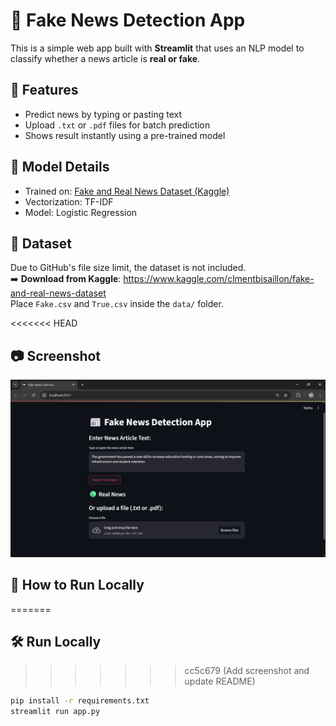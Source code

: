# 📰 Fake News Detection App

This is a simple web app built with **Streamlit** that uses an NLP model to classify whether a news article is **real or fake**.

## 🚀 Features

- Predict news by typing or pasting text
- Upload `.txt` or `.pdf` files for batch prediction
- Shows result instantly using a pre-trained model

## 🧠 Model Details

- Trained on: [Fake and Real News Dataset (Kaggle)](https://www.kaggle.com/clmentbisaillon/fake-and-real-news-dataset)
- Vectorization: TF-IDF
- Model: Logistic Regression

## 📁 Dataset

Due to GitHub's file size limit, the dataset is not included.  
➡️ **Download from Kaggle**: https://www.kaggle.com/clmentbisaillon/fake-and-real-news-dataset  
Place `Fake.csv` and `True.csv` inside the `data/` folder.

<<<<<<< HEAD
## 📷 Screenshot

![App Screenshot](assets/screenshot.png)

## 🚀 How to Run Locally
=======
## 🛠️ Run Locally
>>>>>>> cc5c679 (Add screenshot and update README)

```bash
pip install -r requirements.txt
streamlit run app.py

